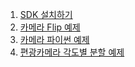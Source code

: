 1. [SDK 설치하기](https://github.com/CREVIS/Camera/tree/master/Examples/SDK%20%EC%84%A4%EC%B9%98%ED%95%98%EA%B8%B0)
2. [카메라 Flip 예제](https://github.com/CREVIS/Flip-Example.git)
3. [카메라 파이썬 예제](https://github.com/CREVIS/Camera-Python-Example.git)
4. [편광카메라 각도별 분할 예제](https://github.com/CREVIS/Camera-Polarization_callback-Example.git)
